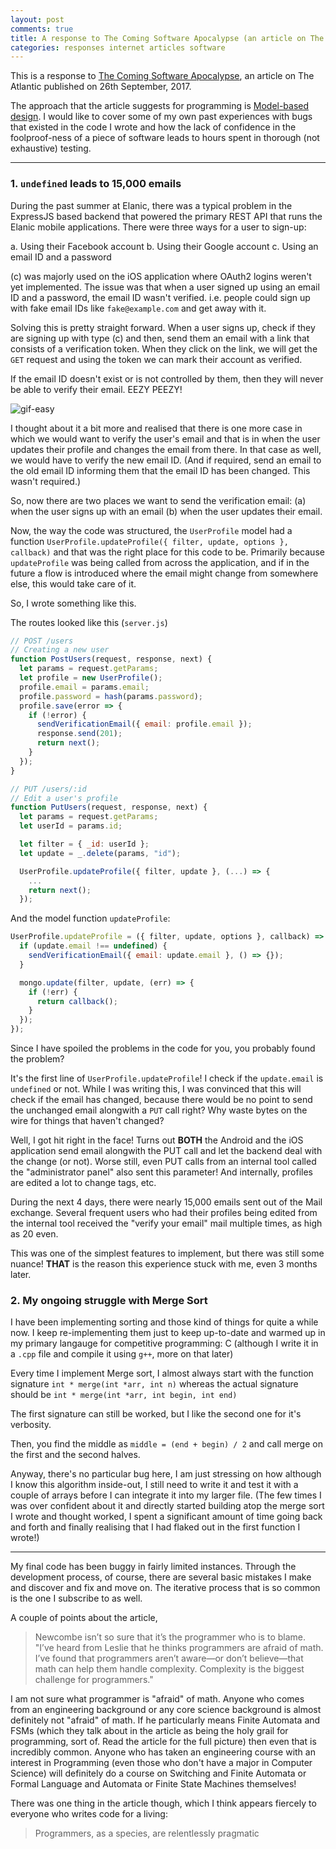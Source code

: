 ```yaml
---
layout: post
comments: true
title: A response to The Coming Software Apocalypse (an article on The Atlantic)
categories: responses internet articles software
---
```


This is a response to [The Coming Software
Apocalypse](https://www.theatlantic.com/technology/archive/2017/09/saving-the-world-from-code/540393/),
an article on The Atlantic published on 26th September, 2017.

The approach that the article suggests for programming is [Model-based
design](https://en.wikipedia.org/wiki/Model-based_design). I would like to cover
some of my own past experiences with bugs that existed in the code I wrote and
how the lack of confidence in the foolproof-ness of a piece of software leads to
hours spent in thorough (not exhaustive) testing.

***

### 1. `undefined` leads to 15,000 emails

During the past summer at Elanic, there was a typical problem in the ExpressJS
based backend that powered the primary REST API that runs the Elanic mobile
applications. There were three ways for a user to sign-up:

a. Using their Facebook account
b. Using their Google account
c. Using an email ID and a password

(c) was majorly used on the iOS application where OAuth2 logins weren't yet
implemented. The issue was that when a user signed up using an email ID and a
password, the email ID wasn't verified. i.e. people could sign up with fake
email IDs like `fake@example.com` and get away with it.

Solving this is pretty straight forward. When a user signs up, check if they are
signing up with type (c) and then, send them an email with a link that consists
of a verification token. When they click on the link, we will get the `GET`
request and using the token we can mark their account as verified.

If the email ID doesn't exist or is not controlled by them, then they will never
be able to verify their email. EEZY PEEZY!

![gif-easy](https://thumbs.gfycat.com/AffectionateDecisiveEchidna-size_restricted.gif)

I thought about it a bit more and realised that there is one more case in which
we would want to verify the user's email and that is in when the user updates
their profile and changes the email from there. In that case as well, we would
have to verify the new email ID. (And if required, send an email to the old
email ID informing them that the email ID has been changed. This wasn't
required.)

So, now there are two places we want to send the verification email: (a) when
the user signs up with an email (b) when the user updates their email.

Now, the way the code was structured, the `UserProfile` model had a function
`UserProfile.updateProfile({ filter, update, options }, callback)` and that was the
right place for this code to be. Primarily because `updateProfile` was being
called from across the application, and if in the future a flow is introduced
where the email might change from somewhere else, this would take care of it.

So, I wrote something like this.

The routes looked like this (`server.js`)

```js
// POST /users
// Creating a new user
function PostUsers(request, response, next) {
  let params = request.getParams;
  let profile = new UserProfile();
  profile.email = params.email;
  profile.password = hash(params.password);
  profile.save(error => {
    if (!error) {
      sendVerificationEmail({ email: profile.email });
      response.send(201);
      return next();
    }
  });
}

// PUT /users/:id
// Edit a user's profile
function PutUsers(request, response, next) {
  let params = request.getParams;
  let userId = params.id;

  let filter = { _id: userId };
  let update = _.delete(params, "id");

  UserProfile.updateProfile({ filter, update }, (...) => {
    ...
    return next();
  });
```

And the model function `updateProfile`:

```js
UserProfile.updateProfile = ({ filter, update, options }, callback) => {
  if (update.email !== undefined) {
    sendVerificationEmail({ email: update.email }, () => {});
  }

  mongo.update(filter, update, (err) => {
    if (!err) {
      return callback();
    }
  });
});
```

Since I have spoiled the problems in the code for you, you probably found the
problem?

It's the first line of `UserProfile.updateProfile`! I check if the
`update.email` is `undefined` or not. While I was writing this, I was convinced
that this will check if the email has changed, because there would be no point
to send the unchanged email alongwith a `PUT` call right? Why waste bytes on the
wire for things that haven't changed?

Well, I got hit right in the face! Turns out **BOTH** the Android and the iOS
application send email alongwith the PUT call and let the backend deal with the
change (or not). Worse still, even PUT calls from an internal tool called the
"administrator panel" also sent this parameter! And internally, profiles are
edited a lot to change tags, etc.

During the next 4 days, there were nearly 15,000 emails sent out of the Mail
exchange. Several frequent users who had their profiles being edited from the
internal tool received the "verify your email" mail multiple times, as high as
20 even.

This was one of the simplest features to implement, but there was still some
nuance! **THAT** is the reason this experience stuck with me, even 3 months
later.


### 2. My ongoing struggle with Merge Sort

I have been implementing sorting and those kind of things for quite a while now.
I keep re-implementing them just to keep up-to-date and warmed up in my primary
langauge for competitive programming: C (although I write it in a `.cpp` file
and compile it using `g++`, more on that later)

Every time I implement Merge sort, I almost always start with the function
signature `int * merge(int *arr, int n)` whereas the actual signature should be
`int * merge(int *arr, int begin, int end)`

The first signature can still be worked, but I like the second one for it's
verbosity.

Then, you find the middle as `middle = (end + begin) / 2` and call merge on the
first and the second halves.

Anyway, there's no particular bug here, I am just stressing on how although I
know this algorithm inside-out, I still need to write it and test it with a
couple of arrays before I can integrate it into my larger file. (The few times I
was over confident about it and directly started building atop the merge sort I
wrote and thought worked, I spent a significant amount of time going back and
forth and finally realising that I had flaked out in the first function I
wrote!)

***

My final code has been buggy in fairly limited instances. Through the
development process, of course, there are several basic mistakes I make and
discover and fix and move on. The iterative process that is so common is the one
I subscribe to as well.

A couple of points about the article,

> Newcombe isn’t so sure that it’s the programmer who is to blame. "I’ve heard
> from Leslie that he thinks programmers are afraid of math. I’ve found that
> programmers aren’t aware—or don’t believe—that math can help them handle
> complexity. Complexity is the biggest challenge for programmers."

I am not sure what programmer is "afraid" of math. Anyone who comes from an
engineering background or any core science background is almost definitely not
"afraid" of math. If he particularly means Finite Automata and FSMs (which they
talk about in the article as being the holy grail for programming, sort of. Read
the article for the full picture) then even that is incredibly common. Anyone
who has taken an engineering course with an interest in Programming (even those
who don't have a major in Computer Science) will definitely do a course on
Switching and Finite Automata or Formal Language and Automata or Finite State
Machines themselves!

There was one thing in the article though, which I think appears fiercely to
everyone who writes code for a living:

> Programmers, as a species, are relentlessly pragmatic
